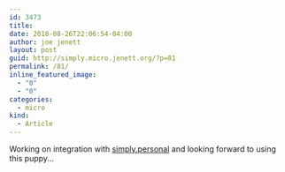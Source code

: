 ```yaml
---
id: 3473
title: 
date: 2018-08-26T22:06:54-04:00
author: joe jenett
layout: post
guid: http://simply.micro.jenett.org/?p=81
permalink: /81/
inline_featured_image:
  - "0"
  - "0"
categories:
  - micro
kind:
  - Article
---
```

Working on integration with [simply.personal](http://simply.personal.jenett.org) and looking forward to using this puppy...